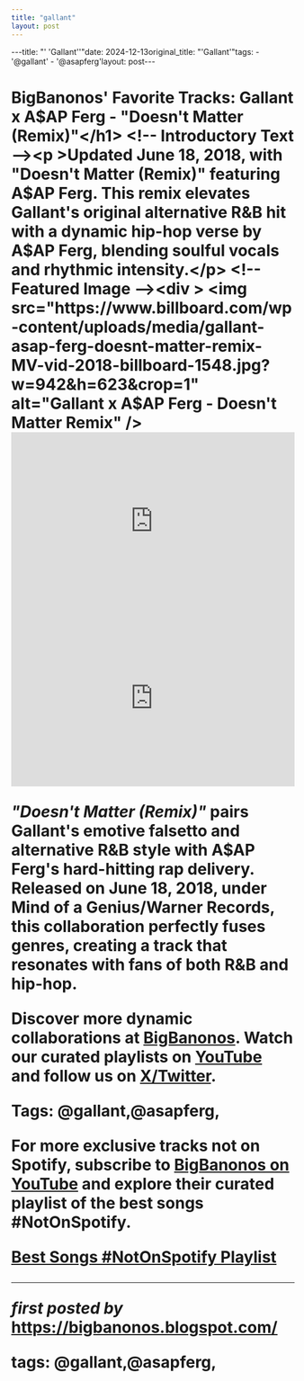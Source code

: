 ```yaml
---
title: "gallant"
layout: post
---
```

---title: "' 'Gallant''"date: 2024-12-13original_title: "'Gallant'"tags:  - '@gallant'  - '@asapferg'layout: post---<!-- Post Title --><h1 >BigBanonos' Favorite Tracks: Gallant x A$AP Ferg - "Doesn't Matter (Remix)"</h1> <!-- Introductory Text --><p >Updated June 18, 2018, with "Doesn't Matter (Remix)" featuring A$AP Ferg. This remix elevates Gallant's original alternative R&B hit with a dynamic hip-hop verse by A$AP Ferg, blending soulful vocals and rhythmic intensity.</p> <!-- Featured Image --><div > <img src="https://www.billboard.com/wp-content/uploads/media/gallant-asap-ferg-doesnt-matter-remix-MV-vid-2018-billboard-1548.jpg?w=942&h=623&crop=1" alt="Gallant x A$AP Ferg - Doesn't Matter Remix" /></div> <!-- YouTube Video Embed --><div > <iframe width="100%" height="315" src="https://www.youtube.com/embed/XFpGQfa7OAs" title="Gallant x A$AP Ferg - Doesn't Matter Remix (Official Video)" frameborder="0" allow="accelerometer; autoplay; encrypted-media; gyroscope; picture-in-picture; web-share" referrerpolicy="strict-origin-when-cross-origin" allowfullscreen></iframe></div><div > <iframe width="100%" height="315" src="https://www.youtube.com/embed/-e-xXN-tcFU" title="Gallant - Doesn't Matter (Official Video)" frameborder="0" allow="accelerometer; autoplay; encrypted-media; gyroscope; picture-in-picture; web-share" referrerpolicy="strict-origin-when-cross-origin" allowfullscreen></iframe></div><!-- Song Information --><div > <p><em>"Doesn't Matter (Remix)"</em> pairs Gallant's emotive falsetto and alternative R&B style with A$AP Ferg's hard-hitting rap delivery. Released on June 18, 2018, under Mind of a Genius/Warner Records, this collaboration perfectly fuses genres, creating a track that resonates with fans of both R&B and hip-hop.</p></div> <!-- Footer Links --><div > <p>Discover more dynamic collaborations at <a href="https://bigbanonos.blogspot.com/" target="_blank">BigBanonos</a>. Watch our curated playlists on <a href="https://www.youtube.com/@BigBanonos" target="_blank">YouTube</a> and follow us on <a href="https://x.com/bigbanonos" target="_blank">X/Twitter</a>.</p></div> <!-- Tags --><p >Tags: @gallant,@asapferg,</p><!--Subscribe and Playlist Links--><div>    <p>For more exclusive tracks not on Spotify, subscribe to <a href="https://www.youtube.com/@BigBanonos" target="_blank">BigBanonos on YouTube</a> and explore their curated playlist of the best songs <strong>#NotOnSpotify</strong>.</p>    <p><a href="https://www.youtube.com/playlist?list=PLtuNtuTatqI0kFahUCbtbfenC_ET5O_tr" target="_blank">Best Songs #NotOnSpotify Playlist<br /></a></p></div><hr /><p><em>first posted by</em> <a href="https://bigbanonos.blogspot.com/" rel="noopener" target="_new">https://bigbanonos.blogspot.com/</a></p><p>tags: @gallant,@asapferg,</p>